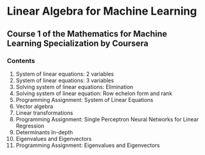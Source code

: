 # Linear Algebra for Machine Learning

## Course 1 of the Mathematics for Machine Learning Specialization by Coursera

### Contents

1. System of linear equations: 2 variables
2. System of linear equations: 3 variables
3. Solving system of linear equations: Elimination
4. Solving system of linear equation: Row echelon form and rank
5. Programming Assignment: System of Linear Equations
6. Vector algebra
7. Linear transformations
8. Programming Assignment: Single Perceptron Neural Networks for Linear Regression
9. Determinants In-depth
10. Eigenvalues and Eigenvectors
11. Programming Assignment: Eigenvalues and Eigenvectors
